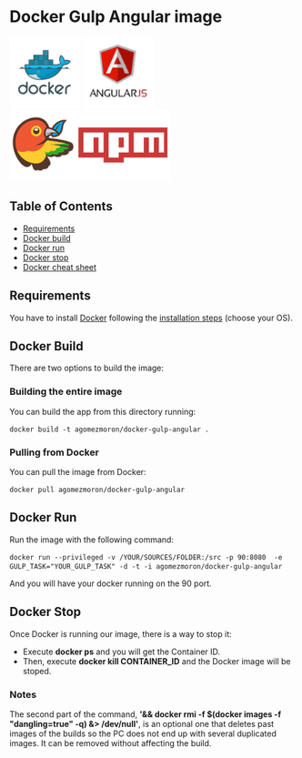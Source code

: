 # Docker Gulp Angular image

<img src="img/docker_logo.png" height="125" />
<img src="img/angularjs_logo.png" height="125" />
<img src="img/npmbower_logo.png" height="125" />

## Table of Contents
  - [Requirements](#requirements)
  - [Docker build](#docker-build)
  - [Docker run](#docker-run)
  - [Docker stop](#docker-stop)
  - [Docker cheat sheet](https://github.com/wsargent/docker-cheat-sheet)

## Requirements

You have to install [Docker](https://www.docker.com/) following the [installation steps](https://docs.docker.com/engine/installation/) (choose your OS).

## Docker Build

There are two options to build the image:

### Building the entire image

You can build the app from this directory running:

```
docker build -t agomezmoron/docker-gulp-angular .
```

### Pulling from Docker

You can pull the image from Docker:

```
docker pull agomezmoron/docker-gulp-angular
```

## Docker Run

Run the image with the following command:

```
docker run --privileged -v /YOUR/SOURCES/FOLDER:/src -p 90:8080  -e GULP_TASK="YOUR_GULP_TASK" -d -t -i agomezmoron/docker-gulp-angular
```

And you will have your docker running on the 90 port.

## Docker Stop

Once Docker is running our image, there is a way to stop it:

 * Execute **docker ps** and you will get the Container ID.
 * Then, execute **docker kill CONTAINER_ID** and the Docker image will be stoped.

### Notes

The second part of the command, **'&& docker rmi -f $(docker images -f "dangling=true" -q) &> /dev/null'**, is an optional one that deletes past images of the builds so the PC does not end up with several duplicated images. It can be removed without affecting the build.
